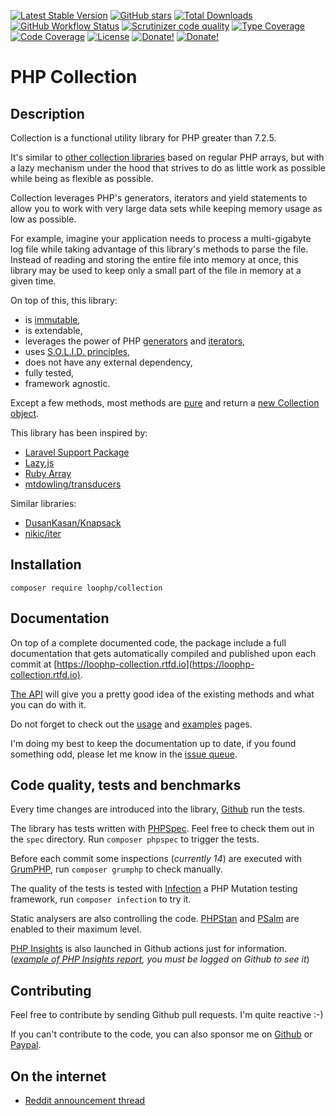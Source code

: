 [![Latest Stable Version](https://img.shields.io/packagist/v/loophp/collection.svg?style=flat-square)](https://packagist.org/packages/loophp/collection)
 [![GitHub stars](https://img.shields.io/github/stars/loophp/collection.svg?style=flat-square)](https://packagist.org/packages/loophp/collection)
 [![Total Downloads](https://img.shields.io/packagist/dt/loophp/collection.svg?style=flat-square)](https://packagist.org/packages/loophp/collection)
 [![GitHub Workflow Status](https://img.shields.io/github/workflow/status/loophp/collection/Continuous%20Integration?style=flat-square)](https://github.com/loophp/collection/actions)
 [![Scrutinizer code quality](https://img.shields.io/scrutinizer/quality/g/loophp/collection/master.svg?style=flat-square)](https://scrutinizer-ci.com/g/loophp/collection/?branch=master)
 [![Type Coverage](https://shepherd.dev/github/loophp/collection/coverage.svg)](https://shepherd.dev/github/loophp/collection)
 [![Code Coverage](https://img.shields.io/scrutinizer/coverage/g/loophp/collection/master.svg?style=flat-square)](https://scrutinizer-ci.com/g/loophp/collection/?branch=master)
 [![License](https://img.shields.io/packagist/l/loophp/collection.svg?style=flat-square)](https://packagist.org/packages/loophp/collection)
 [![Donate!](https://img.shields.io/badge/Sponsor-Github-brightgreen.svg?style=flat-square)](https://github.com/sponsors/drupol)
 [![Donate!](https://img.shields.io/badge/Sponsor-Paypal-brightgreen.svg?style=flat-square)](https://www.paypal.me/drupol)
 
# PHP Collection

## Description

Collection is a functional utility library for PHP greater than 7.2.5.

It's similar to [other collection libraries](https://packagist.org/?query=collection) based on regular PHP arrays,
but with a lazy mechanism under the hood that strives to do as little work as possible while being as flexible
as possible.

Collection leverages PHP's generators, iterators and yield statements to allow you to work with very large data sets
while keeping memory usage as low as possible.

For example, imagine your application needs to process a multi-gigabyte log file while taking advantage of this
library's methods to parse the file.
Instead of reading and storing the entire file into memory at once, this library may be used to keep only a small part
of the file in memory at a given time.

On top of this, this library:
 * is [immutable](https://en.wikipedia.org/wiki/Immutable_object),
 * is extendable,
 * leverages the power of PHP [generators](https://www.php.net/manual/en/class.generator.php) and [iterators](https://www.php.net/manual/en/class.iterator.php),
 * uses [S.O.L.I.D. principles](https://en.wikipedia.org/wiki/SOLID),
 * does not have any external dependency,
 * fully tested,
 * framework agnostic.
 
Except a few methods, most methods are [pure](https://en.wikipedia.org/wiki/Pure_function) and return a
[new Collection object](https://github.com/loophp/collection/blob/master/src/Collection.php).

This library has been inspired by:
* [Laravel Support Package](https://github.com/illuminate/support)
* [Lazy.js](http://danieltao.com/lazy.js/)
* [Ruby Array](https://ruby-doc.org/core-2.7.0/Array.html)
* [mtdowling/transducers](https://github.com/mtdowling/transducers.php)

Similar libraries:
* [DusanKasan/Knapsack](https://github.com/DusanKasan/Knapsack)
* [nikic/iter](https://github.com/nikic/iter)

## Installation

```composer require loophp/collection```

## Documentation

On top of a complete documented code, the package include a full documentation that gets automatically compiled
and published upon each commit at [https://loophp-collection.rtfd.io](https://loophp-collection.rtfd.io).

[The API](https://loophp-collection.readthedocs.io/en/latest/pages/api.html) will give you a pretty good idea of the
existing methods and what you can do with it.

Do not forget to check out the [usage](https://loophp-collection.readthedocs.io/en/latest/pages/usage.html) and
[examples](https://loophp-collection.readthedocs.io/en/latest/pages/examples.html) pages. 

I'm doing my best to keep the documentation up to date, if you found something odd, please let me know in the [issue
queue](https://github.com/loophp/collection/issues).

## Code quality, tests and benchmarks

Every time changes are introduced into the library, [Github](https://github.com/loophp/collection/actions) run the
tests.

The library has tests written with [PHPSpec](http://www.phpspec.net/).
Feel free to check them out in the `spec` directory. Run `composer phpspec` to trigger the tests.

Before each commit some inspections (_currently 14_) are executed with [GrumPHP](https://github.com/phpro/grumphp), 
run `composer grumphp` to check manually.

The quality of the tests is tested with [Infection](https://github.com/infection/infection) a PHP Mutation testing
framework,  run `composer infection` to try it.

Static analysers are also controlling the code. [PHPStan](https://github.com/phpstan/phpstan) and
[PSalm](https://github.com/vimeo/psalm) are enabled to their maximum level.

[PHP Insights](https://packagist.org/packages/nunomaduro/phpinsights) is also launched in Github actions just for
information. (_[example of PHP Insights report](https://github.com/loophp/collection/runs/818917887?check_suite_focus=true#step:11:221), you must be logged on Github to see it_)

## Contributing

Feel free to contribute by sending Github pull requests. I'm quite reactive :-)

If you can't contribute to the code, you can also sponsor me on [Github](https://github.com/sponsors/drupol) or
[Paypal](https://www.paypal.me/drupol).

## On the internet
* [Reddit announcement thread](https://www.reddit.com/r/PHP/comments/csxw23/a_stateless_and_modular_collection_class/)
